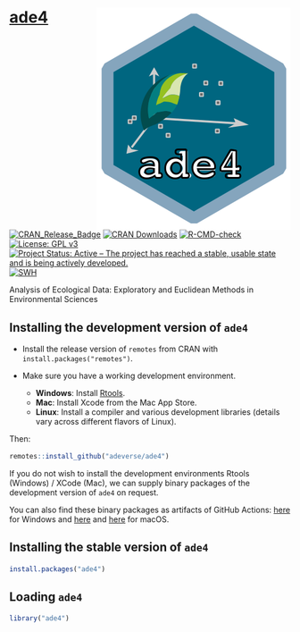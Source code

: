 # [ade4](http://pbil.univ-lyon1.fr/ADE-4/) <img src="man/figures/logo.svg" align="right" />

[![CRAN_Release_Badge](https://www.r-pkg.org/badges/version-ago/ade4)](http://cran.r-project.org/package=ade4)
[![CRAN Downloads](https://cranlogs.r-pkg.org/badges/ade4)](https://cran.r-project.org/package=ade4)
[![R-CMD-check](https://github.com/adeverse/ade4/actions/workflows/R-CMD-check.yaml/badge.svg)](https://github.com/adeverse/ade4/actions/workflows/R-CMD-check.yaml)
[![License: GPL v3](https://img.shields.io/badge/License-GPLv3-blue.svg)](https://www.gnu.org/licenses/gpl-3.0)
[![Project Status: Active – The project has reached a stable, usable state and is being actively developed.](https://www.repostatus.org/badges/latest/active.svg)](https://www.repostatus.org/#active)
[![SWH](https://archive.softwareheritage.org/badge/origin/https://github.com/adeverse/ade4/)](https://archive.softwareheritage.org/browse/origin/?origin_url=https://github.com/adeverse/ade4)

Analysis of Ecological Data: Exploratory and Euclidean Methods in Environmental Sciences


Installing the development version of `ade4`
-------------

- Install the release version of `remotes` from CRAN with `install.packages("remotes")`.

- Make sure you have a working development environment.
    * **Windows**: Install [Rtools](http://cran.r-project.org/bin/windows/Rtools/).
    * **Mac**: Install Xcode from the Mac App Store.
    * **Linux**: Install a compiler and various development libraries (details vary across different flavors of Linux).
    
Then:

```r
remotes::install_github("adeverse/ade4")
```


If you do not wish to install the development environments Rtools (Windows) / XCode (Mac), we can supply binary packages of the development version of `ade4` on request. 

You can also find these binary packages as artifacts of GitHub Actions: [here](https://github.com/adeverse/ade4/actions/workflows/build-bin-windows.yaml) for Windows and [here](https://github.com/adeverse/ade4/actions/workflows/build-bin-macOS-x64.yaml) and [here](https://github.com/adeverse/ade4/actions/workflows/build-bin-macOS-M1.yaml) for macOS.


Installing the stable version of `ade4`
-------------

```r
install.packages("ade4")
```


Loading `ade4`
-------------

```r
library("ade4")
```
